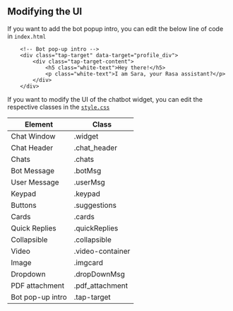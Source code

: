 ## Modifying the UI

If you want to add the bot popup intro, you can edit the below line of code in `index.html`

```W
    <!-- Bot pop-up intro -->
    <div class="tap-target" data-target="profile_div">
        <div class="tap-target-content">
            <h5 class="white-text">Hey there!</h5>
            <p class="white-text">I am Sara, your Rasa assistant?</p>
        </div>
    </div>
```

If you want to modify the UI of the chatbot widget, you can edit the respective classes in the [`style.css`](../static/css/style.css)


| Element      | Class        |
|--------------|--------------|
| Chat Window  | .widget      |
| Chat Header  | .chat_header |
| Chats        | .chats       |
| Bot Message  | .botMsg      |
| User Message | .userMsg     |
| Keypad       | .keypad      |
| Buttons      | .suggestions |
| Cards        | .cards       |
| Quick Replies| .quickReplies|
| Collapsible  | .collapsible |
| Video        | .video-container |
| Image        | .imgcard     |
| Dropdown     | .dropDownMsg |
| PDF attachment     | .pdf_attachment  |
| Bot pop-up intro | .tap-target |
